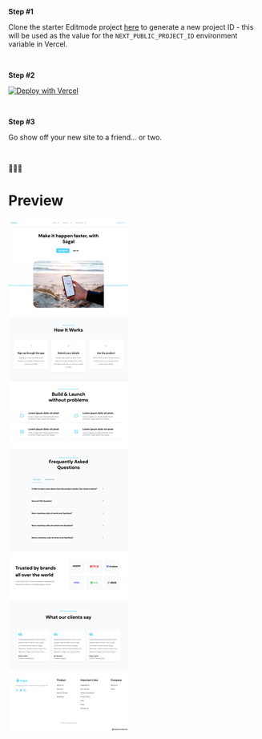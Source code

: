 **Step #1**

Clone the starter Editmode project [here](https://app.editmode.com/projects/prj_Y5HfCBS4rqZg/clone) to generate a new project ID - this will be used as the value for the `NEXT_PUBLIC_PROJECT_ID` environment variable in Vercel.

<br/>

**Step #2**

[![Deploy with Vercel](https://vercel.com/button)](https://vercel.com/new/git/external?repository-url=https%3A%2F%2Fgithub.com%2Feditmodelabs%2Fmsiab%2Ftree%2Fmain%2Fthemes%2Flagos?&env=NEXT_PUBLIC_PROJECT_ID&integration-ids:oac_KxaKzLl1KakFnclDJURDmQtI)

<br/>

**Step #3**

Go show off your new site to a friend... or two.

<br/>

🚀🚀🚀

# Preview

![Preview of Lagos](preview.png "Preview")

